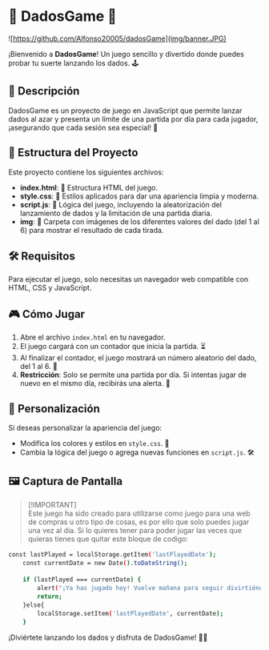 # 🎲 DadosGame 🎲

![https://github.com/Alfonso20005/dadosGame](img/banner.JPG)

¡Bienvenido a **DadosGame**! Un juego sencillo y divertido donde puedes probar tu suerte lanzando los dados. 🕹️

## 📖 Descripción

DadosGame es un proyecto de juego en JavaScript que permite lanzar dados al azar y presenta un límite de una partida por día para cada jugador, ¡asegurando que cada sesión sea especial! 🌟

## 📁 Estructura del Proyecto

Este proyecto contiene los siguientes archivos:

- **index.html**: 📄 Estructura HTML del juego.
- **style.css**: 🎨 Estilos aplicados para dar una apariencia limpia y moderna.
- **script.js**: 🔧 Lógica del juego, incluyendo la aleatorización del lanzamiento de dados y la limitación de una partida diaria.
- **img**: 📂 Carpeta con imágenes de los diferentes valores del dado (del 1 al 6) para mostrar el resultado de cada tirada.

## 🛠️ Requisitos

Para ejecutar el juego, solo necesitas un navegador web compatible con HTML, CSS y JavaScript.

## 🎮 Cómo Jugar

1. Abre el archivo `index.html` en tu navegador.
2. El juego cargará con un contador que inicia la partida. ⏳
3. Al finalizar el contador, el juego mostrará un número aleatorio del dado, del 1 al 6. 🎲
4. **Restricción**: Solo se permite una partida por día. Si intentas jugar de nuevo en el mismo día, recibirás una alerta. 🚫

## 🎨 Personalización

Si deseas personalizar la apariencia del juego:
- Modifica los colores y estilos en `style.css`. 🌈
- Cambia la lógica del juego o agrega nuevas funciones en `script.js`. 🛠️

## 🖼️ Captura de Pantalla

> [!IMPORTANT]\
> Este juego ha sido creado para utilizarse como juego para una web de compras u otro tipo de cosas, es por ello que solo puedes jugar una vez al dia.
> Si lo quieres tener para poder jugar las veces que quieras tienes que quitar este bloque de codigo:

```bash
const lastPlayed = localStorage.getItem('lastPlayedDate');
    const currentDate = new Date().toDateString();

    if (lastPlayed === currentDate) {
        alert("¡Ya has jugado hoy! Vuelve mañana para seguir divirtiéndote.");
        return;
    }else{
        localStorage.setItem('lastPlayedDate', currentDate);
    }
````

¡Diviértete lanzando los dados y disfruta de DadosGame! 🎲👾
